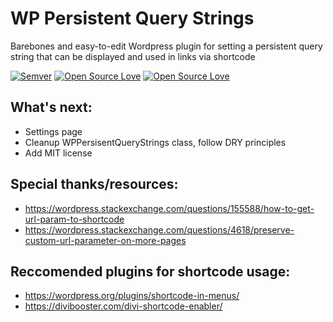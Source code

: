 # WP Persistent Query Strings

Barebones and easy-to-edit Wordpress plugin for setting a persistent query string that can be displayed and used in links via shortcode

[![Semver](http://img.shields.io/SemVer/1.0.1.png)](http://semver.org/spec/v1.0.1.html)
[![Open Source Love](https://badges.frapsoft.com/os/v1/open-source.svg?v=102)](https://github.com/ellerbrock/open-source-badge/)
[![Open Source Love](https://badges.frapsoft.com/os/mit/mit.svg?v=102)](https://github.com/ellerbrock/open-source-badge/)

## What's next:
- Settings page
- Cleanup WPPersisentQueryStrings class, follow DRY principles
- Add MIT license

## Special thanks/resources:
- https://wordpress.stackexchange.com/questions/155588/how-to-get-url-param-to-shortcode
- https://wordpress.stackexchange.com/questions/4618/preserve-custom-url-parameter-on-more-pages

## Reccomended plugins for shortcode usage:
- https://wordpress.org/plugins/shortcode-in-menus/
- https://divibooster.com/divi-shortcode-enabler/
